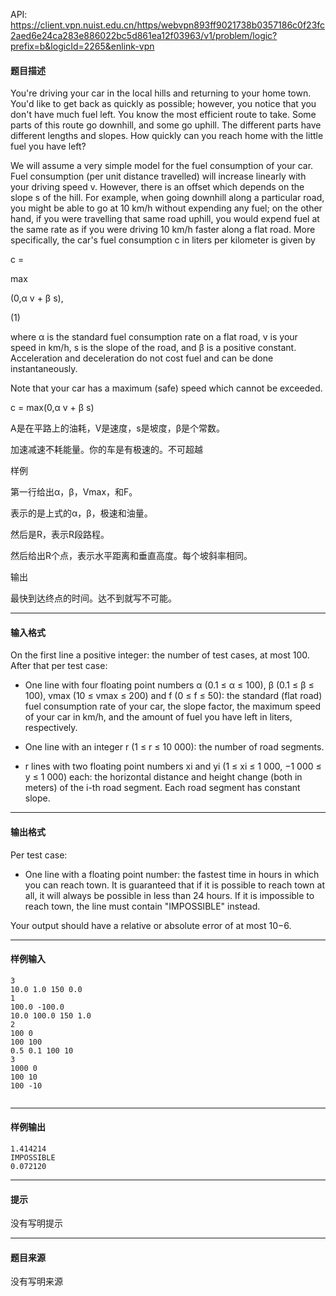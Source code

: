 API: https://client.vpn.nuist.edu.cn/https/webvpn893ff9021738b0357186c0f23fc2aed6e24ca283e886022bc5d861ea12f03963/v1/problem/logic?prefix=b&logicId=2265&enlink-vpn

#### 题目描述

You're driving your car in the local hills and returning to your home town. You'd like to get back as quickly as possible; however, you notice that you don't have much fuel left. You know the most efficient route to take. Some parts of this route go downhill, and some go uphill. The different parts have different lengths and slopes. How quickly can you reach home with the little fuel you have left?

We will assume a very simple model for the fuel consumption of your car. Fuel consumption (per unit distance travelled) will increase linearly with your driving speed v. However, there is an offset which depends on the slope s of the hill. For example, when going downhill along a particular road, you might be able to go at 10 km/h without expending any fuel; on the other hand, if you were travelling that same road uphill, you would expend fuel at the same rate as if you were driving 10 km/h faster along a flat road. More specifically, the car's fuel consumption c in liters per kilometer is given by  

c =

max  

(0,α v + β s),

(1)

where α is the standard fuel consumption rate on a flat road, v is your speed in km/h, s is the slope of the road, and β is a positive constant. Acceleration and deceleration do not cost fuel and can be done instantaneously.

Note that your car has a maximum (safe) speed which cannot be exceeded.

c = max(0,α v + β s)

Α是在平路上的油耗，V是速度，s是坡度，β是个常数。

加速减速不耗能量。你的车是有极速的。不可超越

样例

第一行给出α，β，Vmax，和F。

表示的是上式的α，β，极速和油量。

然后是R，表示R段路程。

然后给出R个点，表示水平距离和垂直高度。每个坡斜率相同。

输出

最快到达终点的时间。达不到就写不可能。

---

#### 输入格式

On the first line a positive integer: the number of test cases, at most 100. After that per test case:

*   One line with four floating point numbers α (0.1 ≤ α ≤ 100), β (0.1 ≤ β ≤ 100), vmax (10 ≤ vmax ≤ 200) and f (0 ≤ f ≤ 50): the standard (flat road) fuel consumption rate of your car, the slope factor, the maximum speed of your car in km/h, and the amount of fuel you have left in liters, respectively.
    
*   One line with an integer r (1 ≤ r ≤ 10 000): the number of road segments.
    
*   r lines with two floating point numbers xi and yi (1 ≤ xi ≤ 1 000, −1 000 ≤ y ≤ 1 000) each: the horizontal distance and height change (both in meters) of the i-th road segment. Each road segment has constant slope.
    

---

#### 输出格式

Per test case:

*   One line with a floating point number: the fastest time in hours in which you can reach town. It is guaranteed that if it is possible to reach town at all, it will always be possible in less than 24 hours. If it is impossible to reach town, the line must contain "IMPOSSIBLE" instead.
    

Your output should have a relative or absolute error of at most 10−6.

---

#### 样例输入
```
3
10.0 1.0 150 0.0
1
100.0 -100.0
10.0 100.0 150 1.0
2
100 0
100 100
0.5 0.1 100 10
3
1000 0
100 10
100 -10


```

---

#### 样例输出
```
1.414214
IMPOSSIBLE
0.072120

```

---

#### 提示

没有写明提示

---

#### 题目来源

没有写明来源